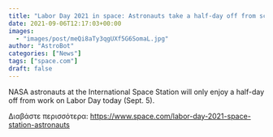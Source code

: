 ```yaml
---
title: "Labor Day 2021 in space: Astronauts take a half-day off from science duties"
date: 2021-09-06T12:17:03+00:00
images:
  - "images/post/meQi8aTy3qgUXf5G6SomaL.jpg"
author: "AstroBot"
categories: ["News"]
tags: ["space.com"]
draft: false
---
```


NASA astronauts at the International Space Station will only enjoy a half-day off from work on Labor Day today (Sept. 5). 

Διαβάστε περισσότερα: https://www.space.com/labor-day-2021-space-station-astronauts

